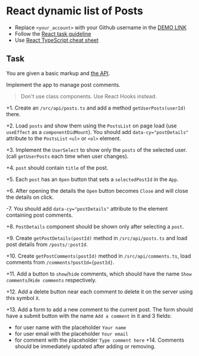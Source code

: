 # React dynamic list of Posts
- Replace `<your_account>` with your Github username in the
  [DEMO LINK](https://igoree88.github.io/react_dynamic-list-of-posts/)
- Follow the [React task guideline](https://github.com/mate-academy/react_task-guideline#react-tasks-guideline)
- Use [React TypeScript cheat sheet](https://mate-academy.github.io/fe-program/js/extra/react-typescript)

## Task
You are given a basic markup and [the API](https://mate-academy.github.io/fe-students-api/).

Implement the app to manage post comments.

> Don't use class components. Use React Hooks instead.

+1. Create an `/src/api/posts.ts` and add a method `getUserPosts(userId)` there.

+2. Load `posts` and show them using the `PostsList` on page load (use `useEffect` as a `componentDidMount`). You should add `data-cy="postDetails"` attribute to the `PostsList` `<ul>` or `<ol>` element.

+3. Implement the `UserSelect` to show only the `posts` of the selected user. (call `getUserPosts` each time when user changes).

+4. `post` should contain `title` of the post.

+5. Each `post` has an `Open` button that sets a `selectedPostId` in the `App`.

+6. After opening the details the `Open` button becomes `Close` and will close the details on click.

-7. You should add `data-cy="postDetails"` attribute to the element containing post comments.

+8. `PostDetails` component should be shown only after selecting a `post`.

+9. Create `getPostDetails(postId)` method in `/src/api/posts.ts` and load post details from `/posts/:postId`.

+10. Create `getPostComments(postId)` method in `/src/api/comments.ts`, load comments from `/comments?postId={postId}`.

+11. Add a button to `show`/`hide` comments, which should have the name `Show comments`/`Hide comments` respectively.

+12. Add a delete button near each comment to delete it on the server using this symbol `X`.

+13. Add a form to add a new comment to the current post. The form should have a submit button with the name `Add a comment` in it and 3 fields:
- for user name  with the placeholder `Your name`
- for user email with the placeholder `Your email`
- for comment with the placeholder `Type comment here`
+14. Comments should be immediately updated after adding or removing.
